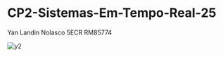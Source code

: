 # CP2-Sistemas-Em-Tempo-Real-25

Yan Landin Nolasco 5ECR RM85774

![y2](https://github.com/user-attachments/assets/994063c9-a171-4213-99d6-1d37f0f5d436)
